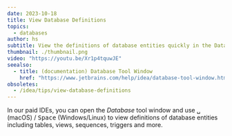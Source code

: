 ```yaml
---
date: 2023-10-18
title: View Database Definitions
topics:
  - databases
author: hs
subtitle: View the definitions of database entities quickly in the Database tool window.
thumbnail: ./thumbnail.png
video: "https://youtu.be/Xr1p4tquwJE"
seealso:
  - title: (documentation) Database Tool Window
    href: "https://www.jetbrains.com/help/idea/database-tool-window.html"
obsoletes:
  - /idea/tips/view-database-definitions
---
```


In our paid IDEs, you can open the _Database_ tool window and use <kbd>␣</kbd> (macOS) / <kbd>Space</kbd> (Windows/Linux) to view definitions of database entities including tables, views, sequences, triggers and more.
